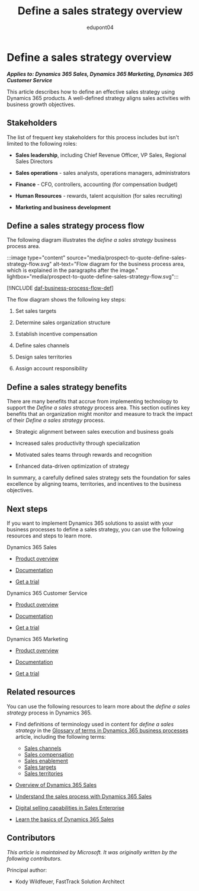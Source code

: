 ﻿---
title: Define a sales strategy overview
description: Learn how you can use Dynamics 365 products to support the organization's business processes to define a sales strategy.
ms.date: 09/05/2023
ms.topic: conceptual
author: edupont04
ms.author: kowildfe
---

# Define a sales strategy overview

***Applies to: Dynamics 365 Sales, Dynamics 365 Marketing, Dynamics 365 Customer Service***

This article describes how to define an effective sales strategy using Dynamics 365 products. A well-defined strategy aligns sales activities with business growth objectives.

## Stakeholders

The list of frequent key stakeholders for this process includes but isn't limited to the following roles:

- **Sales leadership**, including Chief Revenue Officer, VP Sales, Regional Sales Directors

- **Sales operations** - sales analysts, operations managers, administrators

- **Finance** - CFO, controllers, accounting (for compensation budget)

- **Human Resources** - rewards, talent acquisition (for sales recruiting)

- **Marketing and business development**

## Define a sales strategy process flow

The following diagram illustrates the *define a sales strategy* business process area. 

:::image type="content" source="media/prospect-to-quote-define-sales-strategy-flow.svg" alt-text="Flow diagram for the business process area, which is explained in the paragraphs after the image." lightbox="media/prospect-to-quote-define-sales-strategy-flow.svg":::

[!INCLUDE [daf-business-process-flow-def](../includes/daf-business-process-flow-def.md)]

The flow diagram shows the following key steps:

1. Set sales targets

2. Determine sales organization structure

3. Establish incentive compensation

4. Define sales channels

5. Design sales territories

6. Assign account responsibility


## Define a sales strategy benefits

There are many benefits that accrue from implementing technology to support the *Define a sales strategy* process area. This section outlines key benefits that an organization might monitor and measure to track the impact of their *Define a sales strategy* process. 

- Strategic alignment between sales execution and business goals

- Increased sales productivity through specialization

- Motivated sales teams through rewards and recognition

- Enhanced data-driven optimization of strategy

In summary, a carefully defined sales strategy sets the foundation for sales excellence by aligning teams, territories, and incentives to the business objectives.

## Next steps

If you want to implement Dynamics 365 solutions to assist with your business processes to define a sales strategy, you can use the following resources and steps to learn more. 

Dynamics 365 Sales

- [Product overview](https://dynamics.microsoft.com/en-us/sales/overview/)  

- [Documentation](/dynamics365/sales/)  

- [Get a trial](https://dynamics.microsoft.com/en-us/sales/)  

Dynamics 365 Customer Service

- [Product overview](https://dynamics.microsoft.com/en-us/customer-service/)  

- [Documentation](/dynamics365/customer-service/)  

- [Get a trial](https://dynamics.microsoft.com/en-us/customer-service/)  

Dynamics 365 Marketing

- [Product overview](https://dynamics.microsoft.com/en-us/marketing/)  

- [Documentation](/dynamics365/marketing/)  

- [Get a trial](https://dynamics.microsoft.com/en-us/marketing/)  

## Related resources

You can use the following resources to learn more about the *define a sales strategy* process in Dynamics 365.  


- Find definitions of terminology used in content for *define a sales strategy* in the [Glossary of terms in Dynamics 365 business processes](glossary.md) article, including the following terms:

  - [Sales channels](glossary.md#sales-channels)  
  - [Sales compensation](glossary.md#sales-compensation)  
  - [Sales enablement](glossary.md#sales-enablement)  
  - [Sales targets](glossary.md#sales-targets)  
  - [Sales territories](glossary.md#sales-territories)  

- [Overview of Dynamics 365 Sales](https://dynamics.microsoft.com/en-us/sales/overview/)  

- [Understand the sales process with Dynamics 365 Sales](/dynamics365/sales/nurture-sales-from-lead-order-sales)  

- [Digital selling capabilities in Sales Enterprise](/dynamics365/sales/digital-selling)  

<!--link is broken [Increase sales productivity with Dynamics 365 Sales](/dynamics365/sales-enterprise/increase-sales-productivity)  -->
- [Learn the basics of Dynamics 365 Sales](/dynamics365/sales/user-guide-learn-basics)  

<!-- ## Tags

*Products: Dynamics 365 Sales, Dynamics 365 Marketing, Dynamics 365 Customer Service Industries: All Roles: Sales, Marketing, Finance, Operations* -->

## Contributors

*This article is maintained by Microsoft. It was originally written by the following contributors.* 

Principal author: 

- Kody Wildfeuer, FastTrack Solution Architect   
